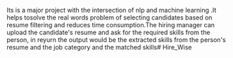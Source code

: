 Its is a major project with the intersection of nlp and machine learning .It helps tosolve the real words problem of selecting candidates based on resume filtering and reduces time consumption.The hiring manager can upload the candidate's resume and ask for the required skills from the person, in reyurn the output would be the extracted skills from the person's resume and the job category and the matched skills# Hire_Wise

